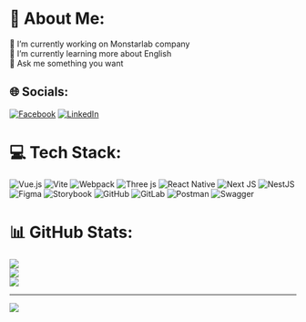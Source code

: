 # 💫 About Me:
🔭 I’m currently working on Monstarlab company<br>🌱 I’m currently learning more about English<br>💬 Ask me something you want


## 🌐 Socials:
[![Facebook](https://img.shields.io/badge/Facebook-%231877F2.svg?logo=Facebook&logoColor=white)]((https://www.facebook.com/Top1sk/)) [![LinkedIn](https://img.shields.io/badge/LinkedIn-%230077B5.svg?logo=linkedin&logoColor=white)](https://linkedin.com/in/khanhnguyen1211) 

# 💻 Tech Stack:
![Vue.js](https://img.shields.io/badge/vue.js-%2335495e.svg?style=for-the-badge&logo=vuedotjs&logoColor=%234FC08D) ![Vite](https://img.shields.io/badge/vite-%23646CFF.svg?style=for-the-badge&logo=vite&logoColor=white) ![Webpack](https://img.shields.io/badge/webpack-%238DD6F9.svg?style=for-the-badge&logo=webpack&logoColor=black) ![Three js](https://img.shields.io/badge/threejs-black?style=for-the-badge&logo=three.js&logoColor=white) ![React Native](https://img.shields.io/badge/react_native-%2320232a.svg?style=for-the-badge&logo=react&logoColor=%2361DAFB) ![Next JS](https://img.shields.io/badge/Next-black?style=for-the-badge&logo=next.js&logoColor=white) ![NestJS](https://img.shields.io/badge/nestjs-%23E0234E.svg?style=for-the-badge&logo=nestjs&logoColor=white) ![Figma](https://img.shields.io/badge/figma-%23F24E1E.svg?style=for-the-badge&logo=figma&logoColor=white) ![Storybook](https://img.shields.io/badge/-Storybook-FF4785?style=for-the-badge&logo=storybook&logoColor=white) ![GitHub](https://img.shields.io/badge/github-%23121011.svg?style=for-the-badge&logo=github&logoColor=white) ![GitLab](https://img.shields.io/badge/gitlab-%23181717.svg?style=for-the-badge&logo=gitlab&logoColor=white) ![Postman](https://img.shields.io/badge/Postman-FF6C37?style=for-the-badge&logo=postman&logoColor=white) ![Swagger](https://img.shields.io/badge/-Swagger-%23Clojure?style=for-the-badge&logo=swagger&logoColor=white)
# 📊 GitHub Stats:
![](https://github-readme-stats.vercel.app/api?username=nqkcodigent&theme=radical&hide_border=false&include_all_commits=false&count_private=true)<br/>
![](https://github-readme-streak-stats.herokuapp.com/?user=nqkcodigent&theme=radical&hide_border=false)<br/>
![](https://github-readme-stats.vercel.app/api/top-langs/?username=nqkcodigent&theme=radical&hide_border=false&include_all_commits=false&count_private=true&layout=compact)

---
[![](https://visitcount.itsvg.in/api?id=nqkcodigent&icon=0&color=0)](https://visitcount.itsvg.in)

<!-- Proudly created with GPRM ( https://gprm.itsvg.in ) -->

